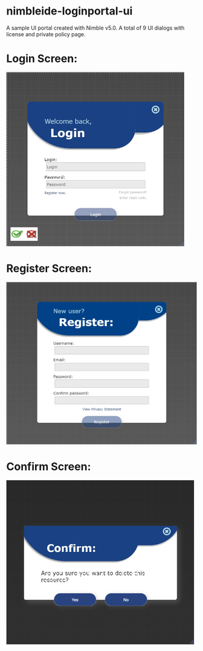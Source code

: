 # nimbleide-loginportal-ui
A sample UI portal created with Nimble v5.0. A total of 9 UI dialogs with license and private policy page.

# Login Screen:

![alt text](https://github.com/TyeS2K/nimbleide-loginportal-ui/blob/main/login-main.png?raw=true)

# Register Screen:

![alt text](https://github.com/TyeS2K/nimbleide-loginportal-ui/blob/main/login-register.png?raw=true)

# Confirm Screen:

![alt text](https://github.com/TyeS2K/nimbleide-loginportal-ui/blob/main/login-confirm.png?raw=true)
